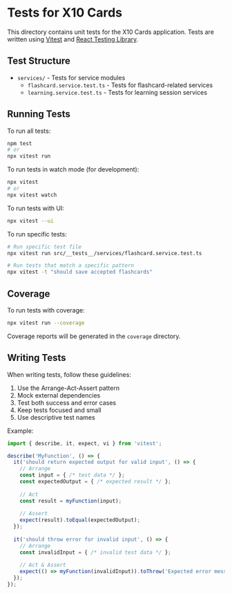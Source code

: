 # Tests for X10 Cards

This directory contains unit tests for the X10 Cards application. Tests are written using [Vitest](https://vitest.dev/) and [React Testing Library](https://testing-library.com/docs/react-testing-library/intro/).

## Test Structure

- `services/` - Tests for service modules
  - `flashcard.service.test.ts` - Tests for flashcard-related services
  - `learning.service.test.ts` - Tests for learning session services

## Running Tests

To run all tests:

```bash
npm test
# or
npx vitest run
```

To run tests in watch mode (for development):

```bash
npx vitest
# or 
npx vitest watch
```

To run tests with UI:

```bash
npx vitest --ui
```

To run specific tests:

```bash
# Run specific test file
npx vitest run src/__tests__/services/flashcard.service.test.ts

# Run tests that match a specific pattern
npx vitest -t "should save accepted flashcards"
```

## Coverage

To run tests with coverage:

```bash
npx vitest run --coverage
```

Coverage reports will be generated in the `coverage` directory.

## Writing Tests

When writing tests, follow these guidelines:

1. Use the Arrange-Act-Assert pattern
2. Mock external dependencies
3. Test both success and error cases
4. Keep tests focused and small
5. Use descriptive test names

Example:

```typescript
import { describe, it, expect, vi } from 'vitest';

describe('MyFunction', () => {
  it('should return expected output for valid input', () => {
    // Arrange
    const input = { /* test data */ };
    const expectedOutput = { /* expected result */ };
    
    // Act
    const result = myFunction(input);
    
    // Assert
    expect(result).toEqual(expectedOutput);
  });
  
  it('should throw error for invalid input', () => {
    // Arrange
    const invalidInput = { /* invalid test data */ };
    
    // Act & Assert
    expect(() => myFunction(invalidInput)).toThrow('Expected error message');
  });
}); 